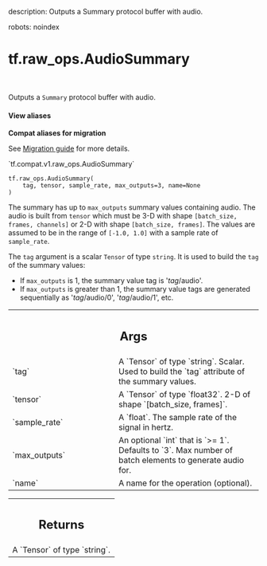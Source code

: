 description: Outputs a Summary protocol buffer with audio.

robots: noindex

# tf.raw_ops.AudioSummary

<!-- Insert buttons and diff -->

<table class="tfo-notebook-buttons tfo-api nocontent" align="left">

</table>



Outputs a `Summary` protocol buffer with audio.

<section class="expandable">
  <h4 class="showalways">View aliases</h4>
  <p>
<b>Compat aliases for migration</b>
<p>See
<a href="https://www.tensorflow.org/guide/migrate">Migration guide</a> for
more details.</p>
<p>`tf.compat.v1.raw_ops.AudioSummary`</p>
</p>
</section>

<pre class="devsite-click-to-copy prettyprint lang-py tfo-signature-link">
<code>tf.raw_ops.AudioSummary(
    tag, tensor, sample_rate, max_outputs=3, name=None
)
</code></pre>



<!-- Placeholder for "Used in" -->

The summary has up to `max_outputs` summary values containing audio. The
audio is built from `tensor` which must be 3-D with shape `[batch_size,
frames, channels]` or 2-D with shape `[batch_size, frames]`. The values are
assumed to be in the range of `[-1.0, 1.0]` with a sample rate of `sample_rate`.

The `tag` argument is a scalar `Tensor` of type `string`.  It is used to
build the `tag` of the summary values:

*  If `max_outputs` is 1, the summary value tag is '*tag*/audio'.
*  If `max_outputs` is greater than 1, the summary value tags are
   generated sequentially as '*tag*/audio/0', '*tag*/audio/1', etc.

<!-- Tabular view -->
 <table class="responsive fixed orange">
<colgroup><col width="214px"><col></colgroup>
<tr><th colspan="2"><h2 class="add-link">Args</h2></th></tr>

<tr>
<td>
`tag`
</td>
<td>
A `Tensor` of type `string`.
Scalar. Used to build the `tag` attribute of the summary values.
</td>
</tr><tr>
<td>
`tensor`
</td>
<td>
A `Tensor` of type `float32`. 2-D of shape `[batch_size, frames]`.
</td>
</tr><tr>
<td>
`sample_rate`
</td>
<td>
A `float`. The sample rate of the signal in hertz.
</td>
</tr><tr>
<td>
`max_outputs`
</td>
<td>
An optional `int` that is `>= 1`. Defaults to `3`.
Max number of batch elements to generate audio for.
</td>
</tr><tr>
<td>
`name`
</td>
<td>
A name for the operation (optional).
</td>
</tr>
</table>



<!-- Tabular view -->
 <table class="responsive fixed orange">
<colgroup><col width="214px"><col></colgroup>
<tr><th colspan="2"><h2 class="add-link">Returns</h2></th></tr>
<tr class="alt">
<td colspan="2">
A `Tensor` of type `string`.
</td>
</tr>

</table>

